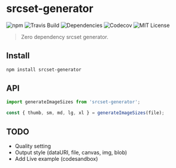 # srcset-generator

![npm](https://img.shields.io/npm/v/srcset-generator?color=limegreen)
![Travis Build](https://img.shields.io/travis/redhair/srcset-generator)
![Dependencies](https://img.shields.io/david/redhair/srcset-generator)
![Codecov](https://img.shields.io/codecov/c/github/redhair/srcset-generator)
![MIT License](https://img.shields.io/github/license/redhair/srcset-generator)

> Zero dependency srcset generator.

## Install

```bash
npm install srcset-generator
```

## API

```js
import generateImageSizes from 'srcset-generator';

const { thumb, sm, md, lg, xl } = generateImageSizes(file);
```

## TODO

- Quality setting
- Output style (dataURI, file, canvas, img, blob)
- Add Live example (codesandbox)
